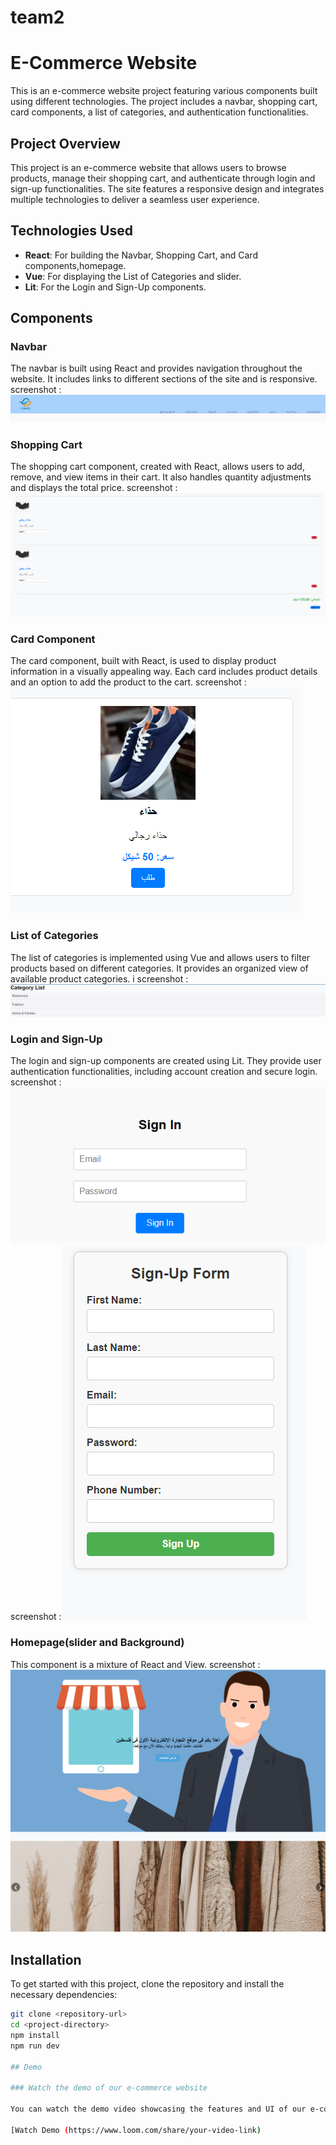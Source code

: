 # team2
# E-Commerce Website

This is an e-commerce website project featuring various components built using different technologies. The project includes a navbar, shopping cart, card components, a list of categories, and authentication functionalities.

## Project Overview

This project is an e-commerce website that allows users to browse products, manage their shopping cart, and authenticate through login and sign-up functionalities. The site features a responsive design and integrates multiple technologies to deliver a seamless user experience.

## Technologies Used

- **React**: For building the Navbar, Shopping Cart, and Card components,homepage.
- **Vue**: For displaying the List of Categories and slider.
- **Lit**: For the Login and Sign-Up components.


## Components

### Navbar 

The navbar is built using React and provides navigation throughout the website. It includes links to different sections of the site and is responsive.
screenshot :![Navbar](images/navbar-screenshot.png)


### Shopping Cart 


The shopping cart component, created with React, allows users to add, remove, and view items in their cart. It also handles quantity adjustments and displays the total price.
screenshot : ![Shopping Cart](images/shopping-cart-screenshot.png)

### Card Component

The card component, built with React, is used to display product information in a visually appealing way. Each card includes product details and an option to add the product to the cart.
screenshot :![Card Component](images/card-component-screenshot.png)


### List of Categories

The list of categories is implemented using Vue and allows users to filter products based on different categories. It provides an organized view of available product categories.
i
screenshot :![List of Categories](images/list-of-categories-screenshot.png)

### Login and Sign-Up

The login and sign-up components are created using Lit. They provide user authentication functionalities, including account creation and secure login.
screenshot :![Login ](images/login-screenshot.png)
screenshot :![ Sign-Up](images/signup-screenshot.png)

### Homepage(slider and Background) 
This component is a mixture of React and View.
screenshot :![ Homepage](images/Homepage.png)




## Installation

To get started with this project, clone the repository and install the necessary dependencies:

```bash
git clone <repository-url>
cd <project-directory>
npm install
npm run dev

## Demo

### Watch the demo of our e-commerce website

You can watch the demo video showcasing the features and UI of our e-commerce website by clicking the link below:

[Watch Demo (https://www.loom.com/share/your-video-link)